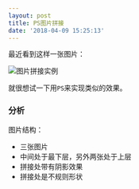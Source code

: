 ```yaml
---
layout: post
title: PS图片拼接
date: '2018-04-09 15:25:13'
---
```


最近看到这样一张图片：

![图片拼接实例](/blog/assets/images/ps/stitch0.jpg)

就很想试一下用`PS`来实现类似的效果。

### 分析

图片结构：

- 三张图片
- 中间处于最下层，另外两张处于上层
- 拼接处带有阴影效果
- 拼接处是不规则形状